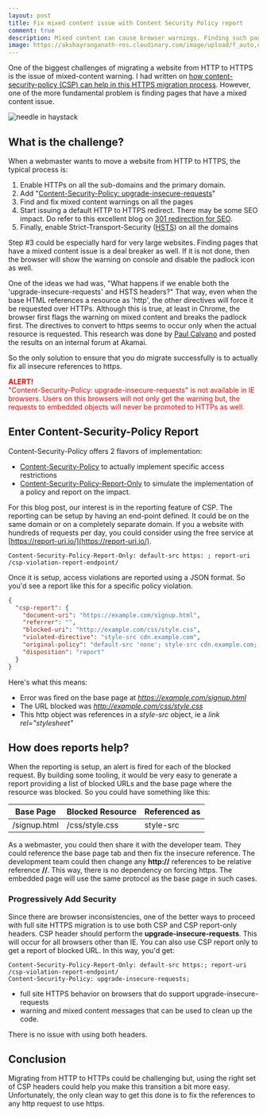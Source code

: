 ```yaml
---
layout: post
title: Fix mixed content issue with Content Security Policy report
comment: true
description: Mixed content can cause browser warnings. Finding such pages can be automated by using Content-Security-Polciy reports and I show how to do this.
image: https://akshayranganath-res.cloudinary.com/image/upload/f_auto,q_auto/blog/needle.jpg
---
```


One of the biggest challenges of migrating a website from HTTP to HTTPS is the issue of mixed-content warning. I had written on [how content-security-policy (CSP) can help in this HTTPS migration process](https://akshayranganath.github.io/csp-to-avoid-mixed-content/). However, one of the more fundamental problem is finding pages that have a mixed content issue.

![needle in haystack](https://akshayranganath-res.cloudinary.com/image/upload/f_auto,q_auto/blog/needle.jpg)

## What is the challenge?
When a webmaster wants to move a website from HTTP to HTTPS, the typical process is:

1. Enable HTTPs on all the sub-domains and the primary domain.
2. Add "[Content-Security-Policy: upgrade-insecure-requests](https://developer.mozilla.org/en-US/docs/Web/HTTP/Headers/Content-Security-Policy/upgrade-insecure-requests)"
3. Find and fix mixed content warnings on all the pages
4. Start issuing a default HTTP to HTTPS redirect. There may be some SEO impact. Do refer to this excellent blog on [301 redirection for SEO](https://moz.com/blog/301-redirection-rules-for-seo).
5. Finally, enable Strict-Transport-Security ([HSTS](https://www.owasp.org/index.php/HTTP_Strict_Transport_Security_Cheat_Sheet)) on all the domains

Step #3 could be especially hard for very large websites. Finding pages that have a mixed content issue is a deal breaker as well. If it is not done, then the browser will show the warning on console and disable the padlock icon as well. 

One of the ideas we had was, "What happens if we enable both the 'upgrade-insecure-requests' and HSTS headers?" That way, even when the base HTML references a resource as 'http', the other directives will force it be requested over HTTPs. Although this is true, at least in Chrome, the browser first flags the warning on mixed content and breaks the padlock first. The directives to convert to https seems to occur only when the actual resource is requested. This research was done by [Paul Calvano](https://twitter.com/paulcalvano) and posted the results on an internal forum at Akamai.

So the only solution to ensure that you do migrate successfully is to actually fix all insecure references to https.

<span style="color: red">
<b>ALERT!</b> <br />"Content-Security-Policy: upgrade-insecure-requests" is not available in IE browsers. Users on this browsers will not only get the warning but, the requests to embedded objects will never be promoted to HTTPs as well.
</span>

## Enter Content-Security-Policy Report 
Content-Security-Policy offers 2 flavors of implementation:

- [Content-Security-Policy](https://developer.mozilla.org/en-US/docs/Web/HTTP/CSP) to actually implement specific access restrictions
- [Content-Security-Policy-Report-Only](https://developer.mozilla.org/en-US/docs/Web/HTTP/Headers/Content-Security-Policy-Report-Only) to simulate the implementation of a policy and report on the impact. 

For this blog post, our interest is in the reporting feature of CSP. The reporting can be setup by having an end-point defined. It could be on the same domain or on a completely separate domain. If you a website with hundreds of requests per day, you could consider using the free service at [https://report-uri.io/](https://report-uri.io/).

	Content-Security-Policy-Report-Only: default-src https: ; report-uri /csp-violation-report-endpoint/

Once it is setup, access violations are reported using a JSON format. So you'd see a report like this for a specific policy violation.

```json
{
  "csp-report": {
    "document-uri": "https://example.com/signup.html",
    "referrer": "",
    "blocked-uri": "http://example.com/css/style.css",
    "violated-directive": "style-src cdn.example.com",
    "original-policy": "default-src 'none'; style-src cdn.example.com; report-uri /_/csp-reports",
    "disposition": "report"
  }
}
```

Here's what this means:

- Error was fired on the base page at _https://example.com/signup.html_
- The URL blocked was _http://example.com/css/style.css_
- This http object was references in a _style-src_ object, ie a _link rel="stylesheet"_

## How does reports help?
When the reporting is setup, an alert is fired for each of the blocked request. By building some tooling, it would be very easy to generate a report providing a list of blocked URLs and the base page where the resource was blocked. So you could have something like this:

| Base Page | Blocked Resource | Referenced as | 
| --------- | ---------------- | ------------- |
| /signup.html | /css/style.css | style-src |

As a webmaster, you could then share it with the developer team. They could reference the base page tab and then fix the insecure reference. The development team could then change any __http://__ references to be relative reference __//__. This way, there is no dependency on forcing https. The embedded page will use the same protocol as the base page in such cases.

### Progressively Add Security
Since there are browser inconsistencies, one of the better ways to proceed with full site HTTPS migration is to use both CSP and CSP report-only headers. CSP header should perform the __upgrade-insecure-requests__. This will occur for all browsers other than IE. You can also use CSP report only to get a report of blocked URL. In this way, you'd get:

```
Content-Security-Policy-Report-Only: default-src https:; report-uri /csp-violation-report-endpoint/
Content-Security-Policy: upgrade-insecure-requests;
```

- full site HTTPS behavior on browsers that do support upgrade-insecure-requests
- warning and mixed content messages that can be used to clean up the code.

There is no issue with using both headers.

## Conclusion
Migrating from HTTP to HTTPs could be challenging but, using the right set of CSP headers could help you make this transition a bit more easy. Unfortunately, the only clean way to get this done is to fix the references to any http request to use https. 